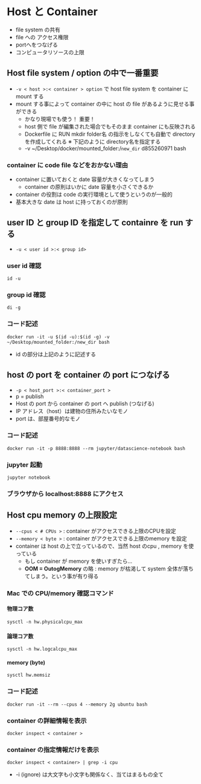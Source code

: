 # Host と Container
- file system の共有
- file への アクセス権限
- portへをつなげる
- コンピュータリソースの上限
## Host file system / **option の中で一番重要**
- `-v < host >:< container > option` で host file system を container に mount する
- mount する事によって container の中に host の file があるように見せる事ができる
  - かなり現場でも使う！ 重要！
  - host 側で file が編集された場合でもそのまま container にも反映される
  - Dockerfile に RUN mkdir folder名 の指示をしなくても自動で directory を作成してくれる ※ 下記のように directory名を指定する
  - -v ~/Desktop/docker/mounted_folder:/`new_dir` d855260971 bash
### container に code file などをおかない理由
- container に置いておくと date 容量が大きくなってしまう
  - container の原則はいかに date 容量を小さくできるか
- container の役割は code の実行環境として使うというのが一般的
- 基本大きな date は host に持っておくのが原則
## user ID と group ID を指定して containre を run する
- `-u < user id >:< group id>`
### user id 確認
    id -u
### group id 確認
    di -g
### コード記述
    docker run -it -u $(id -u):$(id -g) -v ~/Desktop/mounted_folder:/new_dir bash
- id の部分は上記のように記述する
## host の port を container の port につなげる
- `-p < host_port >:< container_port >`
- p = publish
- Host の port から container の port へ publish (つなげる)
- IP アドレス（host）は建物の住所みたいなモノ
- port は、部屋番号的なモノ
### コード記述
    docker run -it -p 8888:8888 --rm jupyter/datascience-notebook bash
### jupyter 起動
    jupyter notebook
### ブラウザから localhost:8888 にアクセス
## Host cpu memory の上限設定
- `--cpus < # CPUs >` : container がアクセスできる上限のCPUを設定
- `--memory < byte >` : container がアクセスできる上限のmemory を設定
- container は host の上で立っているので、当然 host のcpu , memory を使っている
  - もし container が memory を使いすぎたら...
  - **OOM = OutogMemory** の略 : memory が枯渇して system 全体が落ちてしまう。という事が有り得る
### Mac での CPU/memory 確認コマンド
 #### 物理コア数
    sysctl -n hw.physicalcpu_max
 #### 論理コア数
    sysctl -n hw.logcalcpu_max
#### memory (byte)
    sysctl hw.memsiz
### コード記述
    docker run -it --rm --cpus 4 --memory 2g ubuntu bash
### container の詳細情報を表示
    docker inspect < container >
### container の指定情報だけを表示
    docker inspect < container> | grep -i cpu
- -i (ignore) は大文字も小文字も関係なく、当てはまるもの全て
